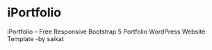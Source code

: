 # iPortfolio
iPortfolio – Free Responsive Bootstrap 5 Portfolio WordPress Website Template -by saikat

